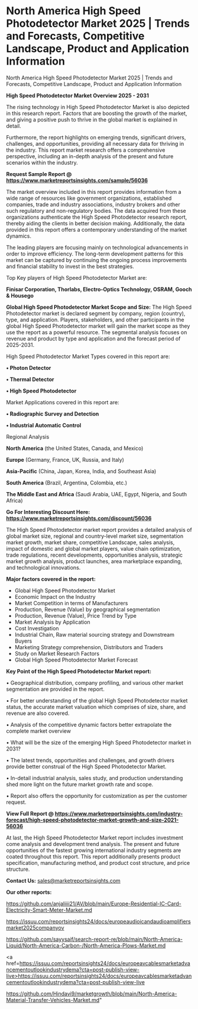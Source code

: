 # North America High Speed Photodetector Market 2025 | Trends and Forecasts, Competitive Landscape, Product and Application Information
 North America High Speed Photodetector Market 2025 | Trends and Forecasts, Competitive Landscape, Product and Application Information

<Strong> High Speed Photodetector Market Overview 2025 - 2031</strong>

The rising technology in High Speed Photodetector Market is also depicted in this research report. Factors that are boosting the growth of the market, and giving a positive push to thrive in the global market is explained in detail.

Furthermore, the report highlights on emerging trends, significant drivers, challenges, and opportunities, providing all necessary data for thriving in the industry. This report market research offers a comprehensive perspective, including an in-depth analysis of the present and future scenarios within the industry.

<strong>Request Sample Report @ <a href=https://www.marketreportsinsights.com/sample/56036>https://www.marketreportsinsights.com/sample/56036</a></strong>

The market overview included in this report provides information from a wide range of resources like government organizations, established companies, trade and industry associations, industry brokers and other such regulatory and non-regulatory bodies. The data acquired from these organizations authenticate the High Speed Photodetector research report, thereby aiding the clients in better decision making. Additionally, the data provided in this report offers a contemporary understanding of the market dynamics.

The leading players are focusing mainly on technological advancements in order to improve efficiency. The long-term development patterns for this market can be captured by continuing the ongoing process improvements and financial stability to invest in the best strategies.

Top Key players of High Speed Photodetector Market are:

<strong>Finisar Corporation, Thorlabs, Electro-Optics Technology, OSRAM, Gooch & Housego</strong>

<strong><b>Global High Speed Photodetector Market Scope and Size:</b></strong>
The High Speed Photodetector market is declared segment by company, region (country), type, and application. Players, stakeholders, and other participants in the global High Speed Photodetector market will gain the market scope as they use the report as a powerful resource. The segmental analysis focuses on revenue and product by type and application and the forecast period of 2025-2031.

High Speed Photodetector Market Types covered in this report are:

<strong>• Photon Detector

• Thermal Detector

• High Speed Photodetector</strong>

Market Applications covered in this report are:

<strong>• Radiographic Survey and Detection

• Industrial Automatic Control</strong> 

Regional Analysis

<strong>North America</strong> (the United States, Canada, and Mexico)

<strong>Europe</strong> (Germany, France, UK, Russia, and Italy)

<strong>Asia-Pacific</strong> (China, Japan, Korea, India, and Southeast Asia)

<strong>South America</strong> (Brazil, Argentina, Colombia, etc.)

<strong>The Middle East and Africa</strong> (Saudi Arabia, UAE, Egypt, Nigeria, and South Africa)

<strong>Go For Interesting Discount Here: <a href=https://www.marketreportsinsights.com/discount/56036>https://www.marketreportsinsights.com/discount/56036</a></strong>

The High Speed Photodetector market report provides a detailed analysis of global market size, regional and country-level market size, segmentation market growth, market share, competitive Landscape, sales analysis, impact of domestic and global market players, value chain optimization, trade regulations, recent developments, opportunities analysis, strategic market growth analysis, product launches, area marketplace expanding, and technological innovations.

<strong><b>Major factors covered in the report:</b></strong>
<ul>
  <li>Global High Speed Photodetector Market </li>
  <li>Economic Impact on the Industry</li>
  <li>Market Competition in terms of Manufacturers</li>
  <li>Production, Revenue (Value) by geographical segmentation</li>
  <li>Production, Revenue (Value), Price Trend by Type</li>
  <li>Market Analysis by Application</li>
  <li>Cost Investigation</li>
  <li>Industrial Chain, Raw material sourcing strategy and Downstream Buyers</li>
  <li>Marketing Strategy comprehension, Distributors and Traders</li>
  <li>Study on Market Research Factors</li>
  <li>Global High Speed Photodetector Market Forecast</li>
</ul>

<strong><b>Key Point of the High Speed Photodetector Market report:</b></strong>

• Geographical distribution, company profiling, and various other market segmentation are provided in the report.

• For better understanding of the global High Speed Photodetector market status, the accurate market valuation which comprises of size, share, and revenue are also covered.

• Analysis of the competitive dynamic factors better extrapolate the complete market overview

• What will be the size of the emerging High Speed Photodetector market in 2031?

• The latest trends, opportunities and challenges, and growth drivers provide better construal of the High Speed Photodetector Market.

• In-detail industrial analysis, sales study, and production understanding shed more light on the future market growth rate and scope.

• Report also offers the opportunity for customization as per the customer request.

<strong><b>View Full Report @ <a href=https://www.marketreportsinsights.com/industry-forecast/high-speed-photodetector-market-growth-and-size-2021-56036>https://www.marketreportsinsights.com/industry-forecast/high-speed-photodetector-market-growth-and-size-2021-56036</a></b></strong>


At last, the High Speed Photodetector Market report includes investment come analysis and development trend analysis. The present and future opportunities of the fastest growing international industry segments are coated throughout this report. This report additionally presents product specification, manufacturing method, and product cost structure, and price structure.

<strong>Contact Us:</strong>
sales@marketreportsinsights.com

<strong>Our other reports:</strong>

<a href=https://github.com/anjaliiii21/AV/blob/main/Europe-Residential-IC-Card-Electricity-Smart-Meter-Market.md>https://github.com/anjaliiii21/AV/blob/main/Europe-Residential-IC-Card-Electricity-Smart-Meter-Market.md</a>

<a href=https://issuu.com/reportsinsights24/docs/europeaudioicandaudioamplifiersmarket2025companyov>https://issuu.com/reportsinsights24/docs/europeaudioicandaudioamplifiersmarket2025companyov</a>

<a href=https://github.com/sayysaif/search-report-re/blob/main/North-America-Liquid/North-America-Carbon-/North-America-Plows-Market.md>https://github.com/sayysaif/search-report-re/blob/main/North-America-Liquid/North-America-Carbon-/North-America-Plows-Market.md</a>

<a href=https://issuu.com/reportsinsights24/docs/europeavcablesmarketadvancementoutlookindustrydema?cta=post-publish-view-live>https://issuu.com/reportsinsights24/docs/europeavcablesmarketadvancementoutlookindustrydema?cta=post-publish-view-live</a>

<a href=https://github.com/Hindavi9/marketgrowth/blob/main/North-America-Material-Transfer-Vehicles-Market.md>https://github.com/Hindavi9/marketgrowth/blob/main/North-America-Material-Transfer-Vehicles-Market.md</a>"
